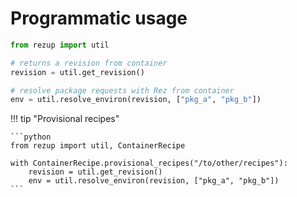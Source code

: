 
# Programmatic usage

```python
from rezup import util

# returns a revision from container
revision = util.get_revision()

# resolve package requests with Rez from container
env = util.resolve_environ(revision, ["pkg_a", "pkg_b"])

```

!!! tip "Provisional recipes"

    ```python
    from rezup import util, ContainerRecipe
    
    with ContainerRecipe.provisional_recipes("/to/other/recipes"):
        revision = util.get_revision()
        env = util.resolve_environ(revision, ["pkg_a", "pkg_b"])
    ```
